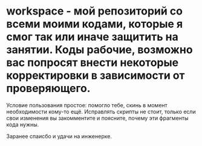 # workspace - мой репозиторий со всеми моими кодами, которые я смог так или иначе защитить на занятии. Коды рабочие, возможно вас попросят внести некоторые корректировки в зависимости от проверяющего.
Условие пользования простое: помогло тебе, скинь в момент необходимости кому-то ещё.
Исправлять скрипты не стоит, только если свои изменения вы закомментите и поясните, почему эти фрагменты кода нужны.

Заранее спаисбо и удачи на инженерке.
